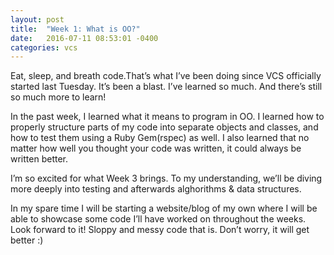 ```yaml
---
layout: post
title:  "Week 1: What is OO?"
date:   2016-07-11 08:53:01 -0400
categories: vcs
---
```

Eat, sleep, and breath code.That’s what I’ve been doing since VCS officially started last Tuesday. It’s been a blast. I’ve learned so much. And there’s still so much more to learn!

In the past week, I learned what it means to program in OO. I learned how to properly structure parts of my code into separate objects and classes, and how to test them using a Ruby Gem(rspec) as well. I also learned that no matter how well you thought your code was written, it could always be written better.

I’m so excited for what Week 3 brings. To my understanding, we’ll be diving more deeply into testing and afterwards alghorithms & data structures.

In my spare time I will be starting a website/blog of my own where I will be able to showcase some code I’ll have worked on throughout the weeks. Look forward to it! Sloppy and messy code that is. Don’t worry, it will get better :)